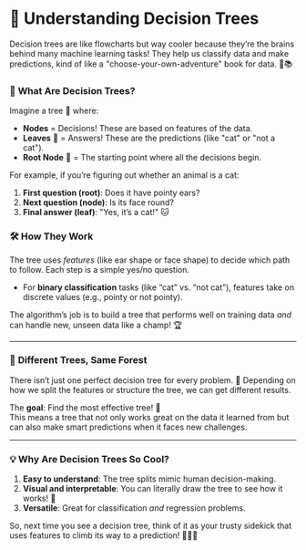 
# 🌳 **Understanding Decision Trees**

Decision trees are like flowcharts but way cooler because they’re the brains behind many machine learning tasks! They help us classify data and make predictions, kind of like a "choose-your-own-adventure" book for data. 🎲📚

### 🌟 **What Are Decision Trees?**

Imagine a tree 🌲 where:

- **Nodes** = Decisions! These are based on features of the data.
- **Leaves** 🍃 = Answers! These are the predictions (like "cat" or "not a cat").
- **Root Node** 🌱 = The starting point where all the decisions begin.

For example, if you’re figuring out whether an animal is a cat:

1. **First question (root)**: Does it have pointy ears?
2. **Next question (node)**: Is its face round?
3. **Final answer (leaf)**: "Yes, it’s a cat!" 🐱

### 🛠️ **How They Work**

The tree uses _features_ (like ear shape or face shape) to decide which path to follow. Each step is a simple yes/no question.

- For **binary classification** tasks (like “cat” vs. “not cat”), features take on discrete values (e.g., pointy or not pointy).

The algorithm’s job is to build a tree that performs well on training data _and_ can handle new, unseen data like a champ! 🏆

---

### 🌳 **Different Trees, Same Forest**

There isn’t just one perfect decision tree for every problem. 🧩 Depending on how we split the features or structure the tree, we can get different results.

The **goal**: Find the most effective tree! 🌟  
This means a tree that not only works great on the data it learned from but can also make smart predictions when it faces new challenges.

---

### 💡 **Why Are Decision Trees So Cool?**

1. **Easy to understand**: The tree splits mimic human decision-making.
2. **Visual and interpretable**: You can literally draw the tree to see how it works! 🎨
3. **Versatile**: Great for classification _and_ regression problems.

So, next time you see a decision tree, think of it as your trusty sidekick that uses features to climb its way to a prediction! 🦸‍♂️✨
